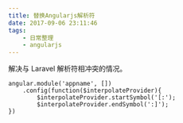 ```yaml
---
title: 替换Angularjs解析符
date: 2017-09-06 23:11:46
tags:
    - 日常整理
    - angularjs
---
```

解决与 Laravel 解析符相冲突的情况。 
```
angular.module('appname', [])
    .config(function($interpolateProvider){
        $interpolateProvider.startSymbol('[:');
        $interpolateProvider.endSymbol(':]');
})
```